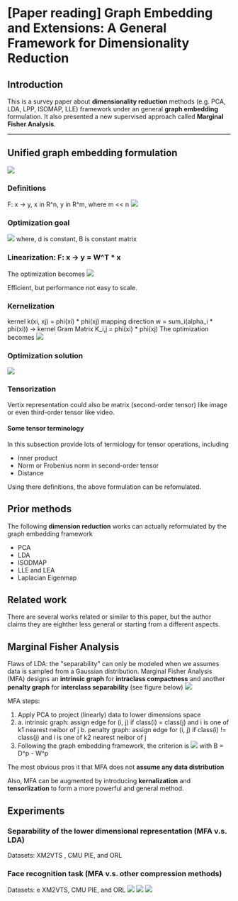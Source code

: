 # [Paper reading] Graph Embedding and Extensions: A General Framework for Dimensionality Reduction

## Introduction
This is a survey paper about **dimensionality reduction** methods (e.g. PCA, LDA, LPP, ISOMAP, LLE) framework under an general **graph embedding** formulation. It also presented a new supervised approach called **Marginal Fisher Analysis**.

----

## Unified graph embedding formulation
![](https://i.imgur.com/tBp7cgu.png)

### Definitions
F: x -> y, x in R^n, y in R^m, where m << n
![](https://i.imgur.com/wZkOthD.png)

### Optimization goal
![](https://i.imgur.com/UCYFm6d.png)
where, d is constant, B is constant matrix

### Linearization: F: x -> y = W^T * x
The optimization becomes
![](https://i.imgur.com/ymBs5wD.png)

Efficient, but performance not easy to scale.

### Kernelization
kernel k(xi, xj) = phi(xi) * phi(xj)
mapping direction w = sum_i(alpha_i * phi(xi))
-> kernel Gram Matrix K_i,j = phi(xi) * phi(xj)
The optimization becomes
![](https://i.imgur.com/2DveVR8.png)

### Optimization solution
![](https://i.imgur.com/QuJHITu.png)

### Tensorization
Vertix representation could also be matrix (second-order tensor) like image or even third-order tensor like video.

#### Some tensor terminology
In this subsection provide lots of termiology for tensor operations, including
- Inner product
- Norm or Frobenius norm in second-order tensor
- Distance

Using there definitions, the above formulation can be refomulated.

## Prior methods
The following **dimension reduction** works can actually reformulated by the graph embedding framework

- PCA
- LDA
- ISODMAP
- LLE and LEA
- Laplacian Eigenmap

## Related work
There are several works related or similar to this paper, but the author claims they are eighther less general or starting from a different aspects.

## Marginal Fisher Analysis

Flaws of LDA: the "separability" can only be modeled when we assumes data is sampled from a Gaussian distribution. 
Marginal Fisher Analysis (MFA) designs an **intrinsic graph** for **intraclass compactness** and another **penalty graph** for **interclass separability** (see figure below)
![](https://i.imgur.com/E3NPaQL.png)

MFA steps:
1. Apply PCA to project (linearly) data to lower dimensions space
2. 
   a. intrinsic graph: assign edge for (i, j) if class(i) = class(j) and i is one of k1 nearest neibor of j
   b. penalty graph: assign edge for (i, j) if class(i) != class(j) and i is one of k2 nearest neibor of j
3. Following the graph embedding framework, the criterion is
![](https://i.imgur.com/DUUVVd5.png)
with B = D^p - W^p

The most obvious pros it that MFA does not **assume any data distribution**

Also, MFA can be augmented by introducing **kernalization** and **tensorlization** to form a more powerful and general method.

## Experiments
### Separability of the lower dimensional representation (MFA v.s. LDA)
Datasets: XM2VTS , CMU PIE, and ORL

### Face recognition task (MFA v.s. other compression methods)
Datasets: e XM2VTS, CMU PIE, and ORL
![](https://i.imgur.com/UgZwDo4.png)
![](https://i.imgur.com/VbOYA0x.png)
![](https://i.imgur.com/TWLngAw.png)
